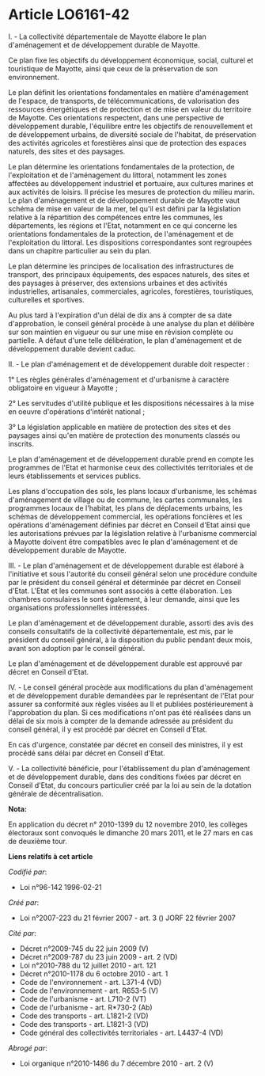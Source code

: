 # Article LO6161-42

I. - La collectivité départementale de Mayotte élabore le plan d'aménagement et de développement durable de Mayotte.

Ce plan fixe les objectifs du développement économique, social, culturel et touristique de Mayotte, ainsi que ceux de la
préservation de son environnement.

Le plan définit les orientations fondamentales en matière d'aménagement de l'espace, de transports, de télécommunications, de
valorisation des ressources énergétiques et de protection et de mise en valeur du territoire de Mayotte. Ces orientations
respectent, dans une perspective de développement durable, l'équilibre entre les objectifs de renouvellement et de
développement urbains, de diversité sociale de l'habitat, de préservation des activités agricoles et forestières ainsi que de
protection des espaces naturels, des sites et des paysages.

Le plan détermine les orientations fondamentales de la protection, de l'exploitation et de l'aménagement du littoral,
notamment les zones affectées au développement industriel et portuaire, aux cultures marines et aux activités de loisirs. Il
précise les mesures de protection du milieu marin. Le plan d'aménagement et de développement durable de Mayotte vaut schéma
de mise en valeur de la mer, tel qu'il est défini par la législation relative à la répartition des compétences entre les
communes, les départements, les régions et l'Etat, notamment en ce qui concerne les orientations fondamentales de la
protection, de l'aménagement et de l'exploitation du littoral. Les dispositions correspondantes sont regroupées dans un
chapitre particulier au sein du plan.

Le plan détermine les principes de localisation des infrastructures de transport, des principaux équipements, des espaces
naturels, des sites et des paysages à préserver, des extensions urbaines et des activités industrielles, artisanales,
commerciales, agricoles, forestières, touristiques, culturelles et sportives.

Au plus tard à l'expiration d'un délai de dix ans à compter de sa date d'approbation, le conseil général procède à une
analyse du plan et délibère sur son maintien en vigueur ou sur une mise en révision complète ou partielle. A défaut d'une
telle délibération, le plan d'aménagement et de développement durable devient caduc.

II. - Le plan d'aménagement et de développement durable doit respecter :

1° Les règles générales d'aménagement et d'urbanisme à caractère obligatoire en vigueur à Mayotte ;

2° Les servitudes d'utilité publique et les dispositions nécessaires à la mise en oeuvre d'opérations d'intérêt national ;

3° La législation applicable en matière de protection des sites et des paysages ainsi qu'en matière de protection des
monuments classés ou inscrits.

Le plan d'aménagement et de développement durable prend en compte les programmes de l'Etat et harmonise ceux des
collectivités territoriales et de leurs établissements et services publics.

Les plans d'occupation des sols, les plans locaux d'urbanisme, les schémas d'aménagement de village ou de commune, les cartes
communales, les programmes locaux de l'habitat, les plans de déplacements urbains, les schémas de développement commercial,
les opérations foncières et les opérations d'aménagement définies par décret en Conseil d'Etat ainsi que les autorisations
prévues par la législation relative à l'urbanisme commercial à Mayotte doivent être compatibles avec le plan d'aménagement et
de développement durable de Mayotte.

III. - Le plan d'aménagement et de développement durable est élaboré à l'initiative et sous l'autorité du conseil général
selon une procédure conduite par le président du conseil général et déterminée par décret en Conseil d'Etat. L'Etat et les
communes sont associés à cette élaboration. Les chambres consulaires le sont également, à leur demande, ainsi que les
organisations professionnelles intéressées.

Le plan d'aménagement et de développement durable, assorti des avis des conseils consultatifs de la collectivité
départementale, est mis, par le président du conseil général, à la disposition du public pendant deux mois, avant son
adoption par le conseil général.

Le plan d'aménagement et de développement durable est approuvé par décret en Conseil d'Etat.

IV. - Le conseil général procède aux modifications du plan d'aménagement et de développement durable demandées par le
représentant de l'Etat pour assurer sa conformité aux règles visées au II et publiées postérieurement à l'approbation du
plan. Si ces modifications n'ont pas été réalisées dans un délai de six mois à compter de la demande adressée au président du
conseil général, il y est procédé par décret en Conseil d'Etat.

En cas d'urgence, constatée par décret en conseil des ministres, il y est procédé sans délai par décret en Conseil d'Etat.

V. - La collectivité bénéficie, pour l'établissement du plan d'aménagement et de développement durable, dans des conditions
fixées par décret en Conseil d'Etat, du concours particulier créé par la loi au sein de la dotation générale de
décentralisation.

**Nota:**

En application du décret n° 2010-1399 du 12 novembre 2010, les collèges électoraux sont convoqués le dimanche 20 mars 2011,
et le 27 mars en cas de deuxième tour.

**Liens relatifs à cet article**

_Codifié par_:

  - Loi n°96-142 1996-02-21

_Créé par_:

  - Loi n°2007-223 du 21 février 2007 - art. 3 () JORF 22 février 2007

_Cité par_:

  - Décret n°2009-745 du 22 juin 2009 (V)
  - Décret n°2009-787 du 23 juin 2009 - art. 2 (VD)
  - Loi n°2010-788 du 12 juillet 2010 - art. 121
  - Décret n°2010-1178 du 6 octobre 2010 - art. 1
  - Code de l'environnement - art. L371-4 (VD)
  - Code de l'environnement - art. R653-5 (V)
  - Code de l'urbanisme - art. L710-2 (VT)
  - Code de l'urbanisme - art. R*730-2 (Ab)
  - Code des transports - art. L1821-2 (VD)
  - Code des transports - art. L1821-3 (VD)
  - Code général des collectivités territoriales - art. L4437-4 (VD)

_Abrogé par_:

  - Loi organique n°2010-1486 du 7 décembre 2010 - art. 2 (V)
